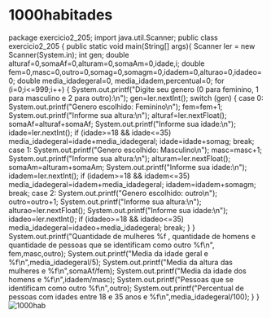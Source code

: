 # 1000habitades
package exercicio2_205;
import java.util.Scanner;
public class exercicio2_205 {
	public static void main(String[] args){
		Scanner ler = new Scanner(System.in);
		int gen;
		double alturaf=0,somaAf=0,alturam=0,somaAm=0,idade,i;
		double fem=0,masc=0,outro=0,somag=0,somagm=0,idadem=0,alturao=0,idadeo=0;
		double media_idadegeral=0, media_idadem,percentual=0;
		for (i=0;i<=999;i++) {
			System.out.printf("Digite seu genero (0 para feminino, 1 para masculino e 2 para outro):\n");
			gen=ler.nextInt();
			switch (gen) {
			case 0:
				System.out.printf("Genero escolhido: Feminino\n");
				fem=fem+1;
				System.out.printf("Informe sua altura:\n");
				alturaf=ler.nextFloat();
				somaAf=alturaf+somaAf;
				System.out.printf("Informe sua idade:\n");
				idade=ler.nextInt();
				if (idade>=18 && idade<=35)
					media_idadegeral=idade+media_idadegeral;
				idade=idade+somag;
				break;
		    case 1:
		    	System.out.printf("Genero escolhido: Masculino\n");
		    	masc=masc+1;
		    	System.out.printf("Informe sua altura:\n");
		    	alturam=ler.nextFloat();
				somaAm=alturam+somaAm;
				System.out.printf("Informe sua idade:\n");
				idadem=ler.nextInt();
				if (idadem>=18 && idadem<=35)
					media_idadegeral=idadem+media_idadegeral;
				idadem=idadem+somagm;
				break;
		    case 2:
		    	System.out.printf("Genero escolhido: outro\n");
		    	outro=outro+1;
		    	System.out.printf("Informe sua altura:\n");
		    	alturao=ler.nextFloat();
		    	System.out.printf("Informe sua idade:\n");
		    	idadeo=ler.nextInt();
		    	if (idadeo>=18 && idadeo<=35)
					media_idadegeral=idadeo+media_idadegeral;
		    	break;
			}
	}
		System.out.printf("Quantidade de mulheres %f , quantidade de homens e quantidade de pessoas que se identificam como outro %f\n", fem,masc,outro);
		System.out.printf("Media da idade geral e %f\n",media_idadegeral/5);
		System.out.printf("Media da altura das mulheres e %f\n",somaAf/fem);
		System.out.printf("Media da idade dos homens e %f\n",idadem/masc);
		System.out.printf("Pessoas que se identificam como outro %f\n",outro);
		System.out.printf("Percentual de pessoas com idades entre 18 e 35 anos e %f\n",media_idadegeral/100);
	}
}
![1000hab](https://user-images.githubusercontent.com/101893557/168133448-642e693a-3ed4-4bde-bdb0-41ea21e10493.jpeg)
